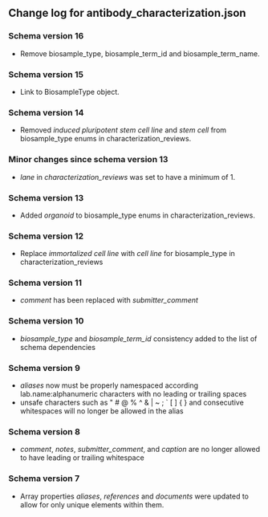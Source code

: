 ## Change log for antibody_characterization.json

### Schema version 16

* Remove biosample_type, biosample_term_id and biosample_term_name.

### Schema version 15

* Link to BiosampleType object.

### Schema version 14

* Removed *induced pluripotent stem cell line* and *stem cell* from biosample_type enums in characterization_reviews.

### Minor changes since schema version 13

* *lane* in *characterization_reviews* was set to have a minimum of 1.

### Schema version 13

* Added *organoid* to biosample_type enums in characterization_reviews.

### Schema version 12

* Replace *immortalized cell line* with *cell line* for biosample_type in characterization_reviews

### Schema version 11

* *comment* has been replaced with *submitter_comment*

### Schema version 10
    
* *biosample_type* and *biosample_term_id* consistency added to the list of schema dependencies

### Schema version 9

* *aliases* now must be properly namespaced according lab.name:alphanumeric characters with no leading or trailing spaces
* unsafe characters such as " # @ % ^ & | ~ ; ` [ ] { } and consecutive whitespaces will no longer be allowed in the alias

### Schema version 8

* *comment*, *notes*, *submitter_comment*, and *caption* are no longer allowed to have leading or trailing whitespace

### Schema version 7

* Array properties *aliases*, *references* and *documents* were updated to allow for only unique elements within them.
